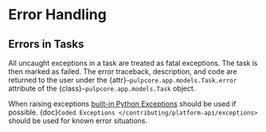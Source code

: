 

# Error Handling

## Errors in Tasks

All uncaught exceptions in a task are treated as fatal exceptions. The task is then marked as
failed. The error traceback, description, and code are returned to the user under the
{attr}`~pulpcore.app.models.Task.error` attribute of the {class}`~pulpcore.app.models.Task`
object.

When raising exceptions [built-in Python Exceptions](https://docs.python.org/3/library/exceptions.html)
should be used if possible. {doc}`Coded Exceptions </contributing/platform-api/exceptions>` should be used for known error situations.

